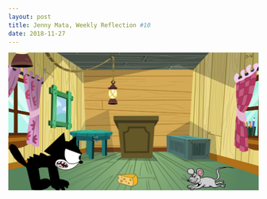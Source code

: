 ```yaml
---
layout: post
title: Jenny Mata, Weekly Reflection #10
date: 2018-11-27
---
```


![ss](images/ss.png)
